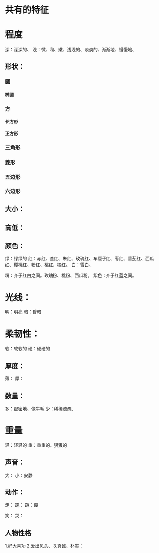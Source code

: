 
# 共有的特征
# 程度
深：深深的、
浅：微、稍、嫩、浅浅的、淡淡的、渐渐地、慢慢地、


## 形状：
### 圆
#### 椭圆
### 方
#### 长方形
#### 正方形

### 三角形
### 菱形
### 五边形
### 六边形

## 大小：

## 高低：
## 颜色：
绿：绿绿的
红：赤红、血红、朱红、玫瑰红、车厘子红、枣红、番茄红、西瓜红、樱桃红、粉红、桃红、橘红。
白：雪白、

粉：介于红白之间。玫瑰粉、桃粉、西瓜粉。
紫色：介于红蓝之间。
# 光线：
明：明亮
暗：昏暗
# 柔韧性：
软：软软的
硬：硬硬的

## 厚度：
薄：
厚：
## 数量：
多：密密地、像牛毛
少：稀稀疏疏、

# 重量
轻：轻轻的
重：重重的、狠狠的

## 声音：
大：
小：安静

## 动作：
走：
跑：
跳：蹦

笑：
哭：

## 人物性格
1.好大喜功
2.爱出风头、
3.真诚、朴实：



